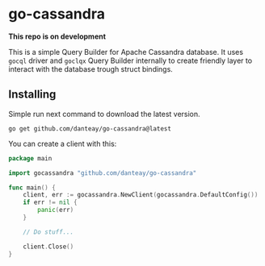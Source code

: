 # go-cassandra

**This repo is on development**

This is a simple Query Builder for Apache Cassandra database. It uses `gocql` driver and `goclqx` Query Builder 
internally to create friendly layer to interact with the database trough struct bindings.

## Installing

Simple run next command to download the latest version.

```shell script
go get github.com/danteay/go-cassandra@latest
```

You can create a client with this:

```go
package main

import gocassandra "github.com/danteay/go-cassandra"

func main() {
    client, err := gocassandra.NewClient(gocassandra.DefaultConfig())
    if err != nil {
        panic(err)
    }

    // Do stuff...    

    client.Close()
}
```

